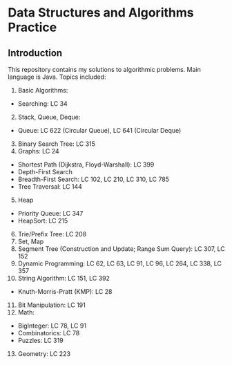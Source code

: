 # Data Structures and Algorithms Practice
## Introduction
This repository contains my solutions to algorithmic problems. Main language is Java. Topics included:
1. Basic Algorithms:
  * Searching: LC 34
2. Stack, Queue, Deque:
  * Queue: LC 622 (Circular Queue), LC 641 (Circular Deque)
3. Binary Search Tree: LC 315
4. Graphs: LC 24
  * Shortest Path (Dijkstra, Floyd-Warshall): LC 399
  * Depth-First Search
  * Breadth-First Search: LC 102, LC 210, LC 310, LC 785
  * Tree Traversal: LC 144
5. Heap
  * Priority Queue: LC 347
  * HeapSort: LC 215
6. Trie/Prefix Tree: LC 208
7. Set, Map
8. Segment Tree (Construction and Update; Range Sum Query): LC 307, LC 152
9. Dynamic Programming: LC 62, LC 63, LC 91, LC 96, LC 264, LC 338, LC 357
10. String Algorithm: LC 151, LC 392
  * Knuth-Morris-Pratt (KMP): LC 28
11. Bit Manipulation: LC 191
12. Math:
  * BigInteger: LC 78, LC 91
  * Combinatorics: LC 78
  * Puzzles: LC 319
13. Geometry: LC 223

